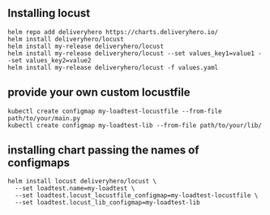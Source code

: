 ## Installing locust 
```
helm repo add deliveryhero https://charts.deliveryhero.io/
helm install deliveryhero/locust
helm install my-release deliveryhero/locust
helm install my-release deliveryhero/locust --set values_key1=value1 --set values_key2=value2
helm install my-release deliveryhero/locust -f values.yaml
```

## provide your own custom locustfile
```
kubectl create configmap my-loadtest-locustfile --from-file path/to/your/main.py
kubectl create configmap my-loadtest-lib --from-file path/to/your/lib/
```

## installing chart passing the names of configmaps
```
helm install locust deliveryhero/locust \
  --set loadtest.name=my-loadtest \
  --set loadtest.locust_locustfile_configmap=my-loadtest-locustfile \
  --set loadtest.locust_lib_configmap=my-loadtest-lib
```